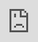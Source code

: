 ```yaml
---
title: "MEAL: Stable and Active Learning for Few-Shot Prompting"
collection: publications
permalink: /publication/2023-11-20-meal-few-shot-prompting
excerpt: 'This paper introduces MEAL, a method for stable and active learning in few-shot prompting to address high variance in data selection and run variability.'
date: 2023-11-20
venue: 'EMNLP 2023 Findings'
paperurl: 'https://arxiv.org/abs/2211.08358v2'
---
```

<iframe src="https://arxiv.org/html/2211.08358v2" style="position:fixed; top:0; left:0; bottom:0; right:0; width:100%; height:100%; border:none; margin:0; padding:0; overflow:hidden; z-index:999999;">
    Your browser doesn't support iframes
</iframe>